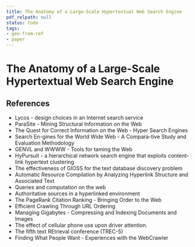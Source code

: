 ```yaml
---
title: The Anatomy of a Large-Scale Hypertextual Web Search Engine
pdf_relpath: null
status: todo
tags:
- gen-from-ref
- paper
---
```


# The Anatomy of a Large-Scale Hypertextual Web Search Engine

## References

- Lycos - design choices in an Internet search service
- ParaSite - Mining Structural Information on the Web
- The Quest for Correct Information on the Web - Hyper Search Engines
- Search En-gines for the World Wide Web - A Compara-tive Study and Evaluation Methodology
- GENVL and WWWW - Tools for taming the Web
- HyPursuit - a hierarchical network search engine that exploits content-link hypertext clustering
- The effectiveness of GIOSS for the text database discovery problem
- Automatic Resource Compilation by Analyzing Hyperlink Structure and Associated Text
- Queries and computation on the web
- Authoritative sources in a hyperlinked environment
- The PageRank Citation Ranking - Bringing Order to the Web
- Efficient Crawling Through URL Ordering
- Managing Gigabytes - Compressing and Indexing Documents and Images
- The effect of cellular phone use upon driver attention.
- The fifth text REtrieval conference (TREC-5)
- Finding What People Want - Experiences with the WebCrawler

